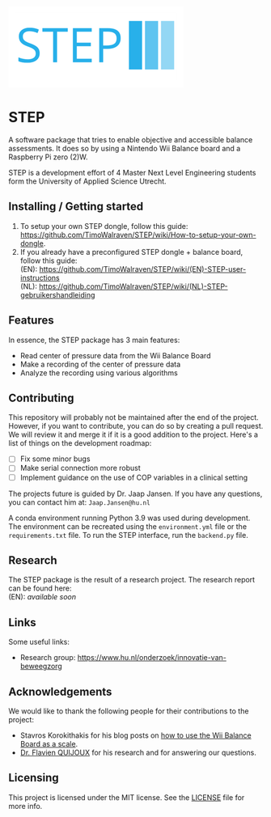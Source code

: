 ![Logo of the project](./media/STEP-icon.png)

# STEP

A software package that tries to enable objective and accessible balance assessments. It does so by using a Nintendo
Wii Balance board and a Raspberry Pi zero (2)W. 

STEP is a development effort of 4 Master Next Level Engineering students form the University of Applied Science Utrecht.

## Installing / Getting started
1. To setup your own STEP dongle, follow this guide: https://github.com/TimoWalraven/STEP/wiki/How-to-setup-your-own-dongle. 
2. If you already have a preconfigured STEP dongle + balance board, follow this guide: \
(EN): https://github.com/TimoWalraven/STEP/wiki/(EN)-STEP-user-instructions \
(NL): https://github.com/TimoWalraven/STEP/wiki/(NL)-STEP-gebruikershandleiding

## Features

In essence, the STEP package has 3 main features:
* Read center of pressure data from the Wii Balance Board
* Make a recording of the center of pressure data
* Analyze the recording using various algorithms

## Contributing

This repository will probably not be maintained after the end of the project. However, if you want to contribute, you can
do so by creating a pull request. We will review it and merge it if it is a good addition to the project. Here's a list
of things on the development roadmap:
- [ ] Fix some minor bugs
- [ ] Make serial connection more robust
- [ ] Implement guidance on the use of COP variables in a clinical setting 

The projects future is guided by Dr. Jaap Jansen. If you have any questions, you can contact him at:
`Jaap.Jansen@hu.nl`

A conda environment running Python 3.9 was used during development. The environment can be recreated using the
`environment.yml` file or the `requirements.txt` file. To run the STEP interface, run the `backend.py` file.

## Research

The STEP package is the result of a research project. The research report can be found here: \
(EN): *available soon*

## Links

Some useful links:

- Research group: https://www.hu.nl/onderzoek/innovatie-van-beweegzorg

## Acknowledgements

We would like to thank the following people for their contributions to the project:
- Stavros Korokithakis for his blog posts on [how to use the Wii Balance Board as a scale](https://www.stavros.io/posts/use-your-wii-balance-board-as-a-scale-again).
- [Dr. Flavien QUIJOUX](https://scholar.google.com/citations?user=ak3zt7sAAAAJ&hl=fr) for his research and for answering our questions.

## Licensing

This project is licensed under the MIT license. See the [LICENSE](LICENSE) file for more info.
